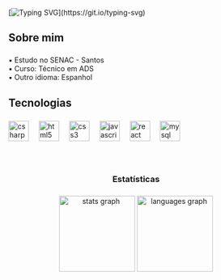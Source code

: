 [![Typing SVG](https://readme-typing-svg.demolab.com?font=Doto&weight=700&size=29&duration=6000&pause=1000&color=1F6FEB&width=435&lines=Ol%C3%A1%2C+Eu+sou+C%C3%A9sar+Alonso!)](https://git.io/typing-svg)


<h2 align="left">Sobre mim</h2>

###

<p align="left"> ▪ Estudo no SENAC - Santos <br> ▪ Curso: Técnico em ADS <br> ▪ Outro idioma: Espanhol</p>

###


<h2 align="left">Tecnologias</h2>

###

<div align="left">
  <img src="https://skillicons.dev/icons?i=cs" height="40" alt="csharp logo"  />
  <img width="12" />
  <img src="https://skillicons.dev/icons?i=html" height="40" alt="html5 logo"  />
  <img width="12" />
  <img src="https://skillicons.dev/icons?i=css" height="40" alt="css3 logo"  />
  <img width="12" />
  <img src="https://skillicons.dev/icons?i=js" height="40" alt="javascript logo"  />
  <img width="12" />
  <img src="https://skillicons.dev/icons?i=react" height="40" alt="react logo"  />
  <img width="12" />
  <img src="https://skillicons.dev/icons?i=mysql" height="40" alt="mysql logo"  />
</div>

###

<br>

<h3 align="center">Estatísticas</h3>

###

<div align="center">
  <img src="https://github-readme-stats.vercel.app/api?username=Cesar4tt&hide_title=false&hide_rank=false&show_icons=true&include_all_commits=true&count_private=true&disable_animations=false&theme=github_dark&locale=pt-br&hide_border=false&order=1" height="150" alt="stats graph"  />
  <img src="https://github-readme-stats.vercel.app/api/top-langs?username=Cesar4tt&locale=pt-br&hide_title=false&layout=compact&card_width=320&langs_count=5&theme=github_dark&hide_border=false&order=2" height="150" alt="languages graph"  />
</div>
